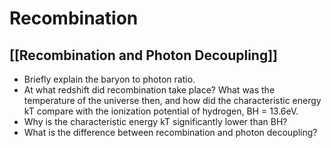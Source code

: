 # Recombination

## [[Recombination and Photon Decoupling]]

- Briefly explain the baryon to photon ratio.
- At what redshift did recombination take place? What was the temperature of the universe then, and how did the characteristic energy kT compare with the ionization potential of hydrogen, BH = 13.6eV. 
- Why is the characteristic energy kT significantly lower than BH? 
- What is the difference between recombination and photon decoupling?